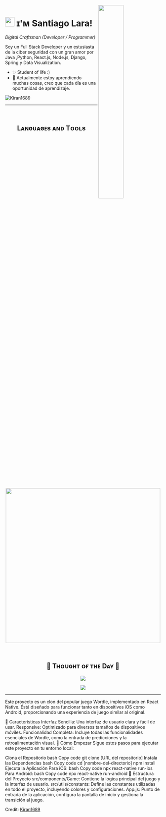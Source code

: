

<!--Night Owl image-->
<div>
  <img align="right" width="40%" src="https://owlbertsio-resized.s3.amazonaws.com/Popper.psd.full.png">
</div>

<!--Header Name-->
# <img src="https://emojis.slackmojis.com/emojis/images/1531849430/4246/blob-sunglasses.gif?1531849430" width="30"/> ɪ'ᴍ Santiago Lara! 
*Digital Craftsman (Developer / Programmer)*
<br /> 

<!--Start Intro-->               
<p align="left">Soy un Full Stack Developer y un estusiasta de la ciber seguridad con un gran amor por Java ,Python, React.js, Node.js, Django, Spring y Data Visualization. </p>

- ✨ Student of life :)
- 🌱 Actualmente estoy aprendiendo muchas cosas, creo que cada día es una oportunidad de aprendizaje.
<!--End Intro-->

<!--Profile Count Badge-->
<p align="left">
  <img src="https://komarev.com/ghpvc/?username=Kiran1689&label=Profile%20views&color=770677&style=for-the-badge&logo=star" alt="Kiran1689" style="padding-right:20px;" />
</p>

---
<br />

<!--Languages and Tools Section-->       
<h2 align="center">Lᴀɴɢᴜᴀɢᴇs ᴀɴᴅ Tᴏᴏʟs</h2> 
<p align="center">
<img width="500px"  src="https://skillicons.dev/icons?i=py,java,js,html,css,react,nodejs,express,django,md,solidity,postgres,mongo,git,vscode,docker,aws,postman,supabase,linux&perline=10"  />
</p>
<br />



<!--Dynamic Quote card updated everyday at 12 PM--> 
<h2 align="center">🌟 Tʜᴏᴜɢʜᴛ ᴏғ ᴛʜᴇ Dᴀʏ 🌟</h2>

<!--STARTS_HERE_QUOTE_CARD-->
<p align="center">
    <img src="https://readme-daily-quotes.vercel.app/api?author=Yanni&quote=Music%20is%20like%20creating%20an%20emotional%20painting.%20The%20sounds%20are%20the%20colors.&theme=dark&bg_color=011627&author_color=ffeb95">
</p>
<!--ENDS_HERE_QUOTE_CARD-->



<!--Footer--> 
<p align="center">
  <img src="https://capsule-render.vercel.app/api?type=waving&color=gradient&height=65&section=footer"/>
</p>

------


Este proyecto es un clon del popular juego Wordle, implementado en React Native. Está diseñado para funcionar tanto en dispositivos iOS como Android, proporcionando una experiencia de juego similar al original.

🌟 Características
Interfaz Sencilla: Una interfaz de usuario clara y fácil de usar.
Responsive: Optimizado para diversos tamaños de dispositivos móviles.
Funcionalidad Completa: Incluye todas las funcionalidades esenciales de Wordle, como la entrada de predicciones y la retroalimentación visual.
🚀 Cómo Empezar
Sigue estos pasos para ejecutar este proyecto en tu entorno local:

Clona el Repositorio
bash
Copy code
git clone [URL del repositorio]
Instala las Dependencias
bash
Copy code
cd [nombre-del-directorio]
npm install
Ejecuta la Aplicación
Para iOS:
bash
Copy code
npx react-native run-ios
Para Android:
bash
Copy code
npx react-native run-android
📁 Estructura del Proyecto
src/components/Game: Contiene la lógica principal del juego y la interfaz de usuario.
src/utils/constants: Define las constantes utilizadas en todo el proyecto, incluyendo colores y configuraciones.
App.js: Punto de entrada de la aplicación, configura la pantalla de inicio y gestiona la transición al juego.

Credit: [Kiran1689](https://github.com/Kiran1689)
